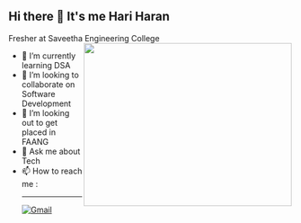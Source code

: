 ## Hi there 👋 It's me Hari Haran

Fresher at Saveetha Engineering College
<img align="right" width="370" height="290" src="https://miro.medium.com/v2/resize:fit:1360/1*zVnWJtyGOX_kUIDm6ccCfQ.gif">
- 🌱 I’m currently learning DSA
- 👯 I’m looking to collaborate on Software Development
- 🤔 I’m looking out to get placed in FAANG
- 💬 Ask me about Tech
- 📫 How to reach me :
<br/><hr>
[![Gmail](https://img.shields.io/badge/Gmail-D14836?style=for-the-badge&logo=gmail&logoColor=white)](mailto:youremail@example.com?subject=We%20at%20%3CCompany_Name%3E%20are%20Interested%20in%20Discussing%20a%20Potential%20Opportunity&body=Dear%20Hari%20Haran%2C%0A%0AWe%20at%20%3CCompany_Name%3E%20came%20across%20your%20profile%20on%20GitHub%20and%20are%20impressed%20by%20your%20work.%20We%20would%20like%20to%20discuss%20a%20potential%20opportunity%20to%20collaborate%20with%20you.%0A%0ABest%20regards%2C%0A%5BYour%20Name%5D%0A%5BYour%20Position%5D%0A%3CCompany_Name%3E)






